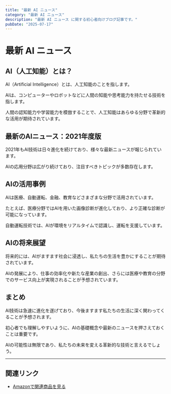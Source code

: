 ```yaml
---
title: "最新 AI ニュース"
category: "最新 AI ニュース"
description: "最新 AI ニュース に関する初心者向けブログ記事です。"
pubDate: "2025-07-17"
---
```


# 最新 AI ニュース

## AI（人工知能）とは？
AI（Artificial Intelligence）とは、人工知能のことを指します。

AIは、コンピューターやロボットなどに人間の知能や思考能力を持たせる技術を指します。

人間の認知能力や学習能力を模倣することで、人工知能はあらゆる分野で革新的な活用が期待されています。



## 最新のAIニュース：2021年度版
2021年もAI技術は日々進化を続けており、様々な最新ニュースが報じられています。

AIの応用分野は広がり続けており、注目すべきトピックが多数存在します。



## AIの活用事例
AIは医療、自動運転、金融、教育などさまざまな分野で活用されています。

たとえば、医療分野ではAIを用いた画像診断が進化しており、より正確な診断が可能になっています。

自動運転技術では、AIが環境をリアルタイムで認識し、運転を支援しています。



## AIの将来展望
将来的には、AIがますます社会に浸透し、私たちの生活を豊かにすることが期待されています。

AIの発展により、仕事の効率化や新たな産業の創出、さらには医療や教育の分野でのサービス向上が実現されることが予想されています。



## まとめ
AI技術は急速に進化を遂げており、今後ますます私たちの生活に深く関わってくることが予想されます。

初心者でも理解しやすいように、AIの基礎概念や最新のニュースを押さえておくことは重要です。

AIの可能性は無限であり、私たちの未来を変える革新的な技術と言えるでしょう。



---

## 関連リンク

- [Amazonで関連商品を見る](https://www.amazon.co.jp/s?k=%E6%9C%80%E6%96%B0+AI+%E3%83%8B%E3%83%A5%E3%83%BC%E3%82%B9&tag=autowritehubai-22)
